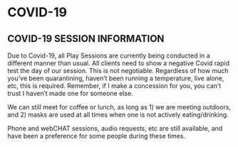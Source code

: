 # COVID-19

## COVID-19 SESSION INFORMATION

Due to Covid-19, all Play Sessions are currently being conducted in a different manner than usual.  All clients need to show a negative Covid rapid test the day of our session.  This is not negotiable.  Regardless of how much you’ve been quarantining, haven’t been running a temperature, live alone, etc, this is required.  Remember, if I make a concession for you, you can’t trust I haven’t made one for someone else.  

We can still meet for coffee or lunch, as long as 1) we are meeting outdoors, and 2) masks are used at all times when one is not actively eating/drinking.

Phone and webCHAT sessions, audio requests, etc are still available, and have been a preference for some people during these times.
